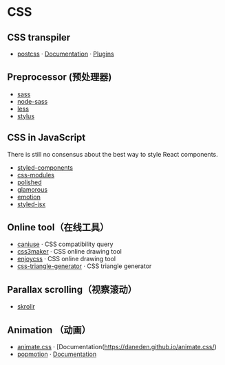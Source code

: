 # CSS

## CSS transpiler

- [postcss](https://github.com/postcss/postcss) · [Documentation](https://github.com/postcss/postcss) · [Plugins](https://github.com/postcss/postcss/blob/master/docs/plugins.md)


## Preprocessor (预处理器)

- [sass](https://github.com/sass/sass)
- [node-sass](https://github.com/sass/node-sass)
- [less](https://github.com/less/less.js)
- [stylus](https://github.com/stylus/stylus)


## CSS in JavaScript

There is still no consensus about the best way to style React components.

- [styled-components](https://github.com/styled-components/styled-components)
- [css-modules](https://github.com/css-modules/css-modules)
- [polished](https://github.com/styled-components/polished)
- [glamorous](https://github.com/paypal/glamorous)
- [emotion](https://github.com/emotion-js/emotion)
- [styled-jsx](https://github.com/zeit/styled-jsx)


## Online tool（在线工具）

- [caniuse](http://caniuse.com/) · CSS compatibility query
- [css3maker](http://www.css3maker.com/) · CSS online drawing tool
- [enjoycss](http://enjoycss.com/) · CSS online drawing tool
- [css-triangle-generator](http://apps.eky.hk/css-triangle-generator/) · CSS triangle generator


## Parallax scrolling（视察滚动）

- [skrollr](https://github.com/Prinzhorn/skrollr)


## Animation （动画）

- [animate.css](https://github.com/daneden/animate.css) · [Documentation(https://daneden.github.io/animate.css/)
- [popmotion](https://github.com/Popmotion/popmotion) · [Documentation](https://popmotion.io/)

